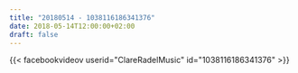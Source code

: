 ```yaml
---
title: "20180514 - 1038116186341376"
date: 2018-05-14T12:00:00+02:00
draft: false
---
```


{{< facebookvideov userid="ClareRadelMusic" id="1038116186341376" >}}